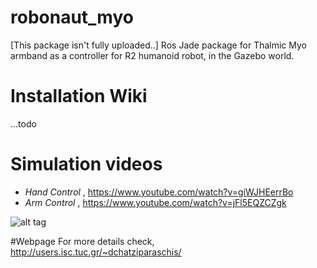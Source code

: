 # robonaut_myo

[This package isn't fully uploaded..] 
Ros Jade package for Thalmic Myo armband as a controller for R2 humanoid robot, in the Gazebo world.

# Installation Wiki
...todo

# Simulation videos


*  <i>Hand Control</i> , https://www.youtube.com/watch?v=giWJHEerrBo 
* <i>Arm Control</i> , https://www.youtube.com/watch?v=jFl5EQZCZgk 

![alt tag](http://users.isc.tuc.gr/~dchatziparaschis/images/27_trying_to_grab_an_item.png)

#Webpage
For more details check, http://users.isc.tuc.gr/~dchatziparaschis/

